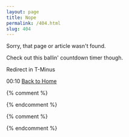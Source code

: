 ```yaml
---
layout: page
title: Nope
permalink: /404.html
slug: 404
---
```




<p>Sorry, that page or article wasn't found.</p>

<p>Check out this ballin' countdown timer though.</p>

<div class="redirect-countdown">
<p>Redirect in T-Minus</p>
<span id="time">00:10</span>
<a class="snooze-button" href="{{ site.baseurl }}/">Back to Home</a>
</div>



{% comment %}
<!-- 
script for 404 redirect timer needs following before </head> wrapped in a liquid if statement like so: if page.url == "/404.html"
<meta http-equiv="refresh" content="10; url=/">
-->
<!-- <script>
// // console.log notification when timer reaches zero
// function timerNotification() { 
//   console.log("timer sooo done");
// };

function startTimer(duration, display) {
    var timer = duration, minutes, seconds;
    setInterval(function () {
        minutes = parseInt(timer / 60, 10)
        seconds = parseInt(timer % 60, 10);

        minutes = minutes < 10 ? "0" + minutes : minutes;
        seconds = seconds < 10 ? "0" + seconds : seconds;

        display.textContent = minutes + ":" + seconds;

        if (display.textContent != "00:00") {
            if (--timer < 0) {
                timer = duration;
            }
        }
    }, 1000);
};

window.onload = function () {
    var timeRemaining = 10, // time remaining in seconds
        display = document.querySelector('#time');
    startTimer(timeRemaining, display);
    // setTimeout(timerNotification, 11000); // console.log notification when timer reaches zero
};
</script> -->
{% endcomment %}

<script>
function startTimer(duration, display) {
    var timer = duration, minutes, seconds;
    
    setInterval(function () {
        minutes = parseInt(timer / 60, 10)
        seconds = parseInt(timer % 60, 10);

        minutes = minutes < 10 ? "0" + minutes : minutes;
        seconds = seconds < 10 ? "0" + seconds : seconds;

        display.textContent = minutes + ":" + seconds;

        if (display.textContent != "00:00") { // if timer is not 00:00, run countdown
            if (--timer < 0) {
                timer = duration;
            }
        }
    }, 1000);
};

window.onload = function () {
    var timeRemaining = 10, // time remaining in seconds
        display = document.querySelector('#time');
        
    startTimer(timeRemaining, display);
};
</script>




{% comment %}

{% endcomment %}